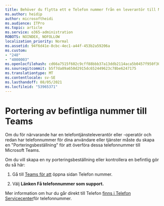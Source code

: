 ```yaml
---
title: Behöver du flytta ett e Telefon nummer från en leverantör till Microsoft?
ms.author: heidip
author: microsoftheidi
ms.audience: ITPro
ms.topic: article
ms.service: o365-administration
ROBOTS: NOINDEX, NOFOLLOW
localization_priority: Normal
ms.assetid: 94f6d41e-8cbc-4ec1-a44f-453b2a59206a
ms.custom:
- "248"
- "4000003"
ms.openlocfilehash: cd66a7515f602c9cff88bbb37a13ddb2114aca5b0457f950f3001e51869f59bb
ms.sourcegitcommit: b5f7da89a650d2915dc652449623c78be6247175
ms.translationtype: MT
ms.contentlocale: sv-SE
ms.lasthandoff: 08/05/2021
ms.locfileid: "53965371"
---
```

# <a name="port-existing-numbers-to-teams"></a>Portering av befintliga nummer till Teams

Om du för närvarande har en telefontjänsteleverantör eller -operatör och redan har telefonnummer för dina användare eller tjänster måste du skapa en "Porteringsbeställning" för att överföra dessa telefonnummer till Microsoft Teams.  

Om du vill skapa en ny porteringsbeställning eller kontrollera en befintlig gör du så här: 

1. Gå till [Teams för att](https://admin.teams.microsoft.com/phone-numbers) öppna sidan Telefon nummer. 

1. Välj **Länken Få telefonnummer som support.** 

Mer information om hur du går direkt till Telefon [finns i Telefon Servicecenter](https://pstnsd.powerappsportals.com/)för telefonnummer.  